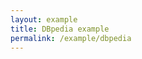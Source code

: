```yaml
---
layout: example
title: DBpedia example
permalink: /example/dbpedia
---
```


<script type="text/javascript">//<![CDATA[
    window.onload=function(){
    function onWorkspaceMounted(workspace) {
        if (!workspace) { return; }
    
        const model = workspace.getModel();
            
        model.importLayout({        
            dataProvider: new Ontodia.SparqlDataProvider({
                endpointUrl: 'http://dbpedia.org/sparql',
                imagePropertyUris: [                
                    'http://xmlns.com/foaf/0.1/depiction',
                    'http://xmlns.com/foaf/0.1/img',
                ],
                queryMethod: Ontodia.SparqlQueryMethod.GET
            }, Ontodia.DBPediaSettings),
        });
    }
    
    const props = {
        ref: onWorkspaceMounted, 
        onSaveDiagram: workspace => {
            const {layoutData} = workspace.getModel().exportLayout();
            console.log(JSON.stringify(layoutData))        
        }   
    };
    
    const container = document.getElementById('ontodia-container');
    ReactDOM.render(React.createElement(Ontodia.Workspace, props), container)

}//]]> 

</script>    
   
